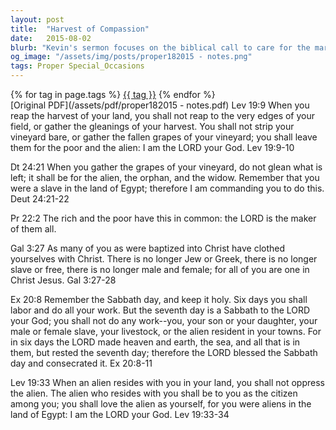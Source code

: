 ```yaml
---
layout: post
title:  "Harvest of Compassion"
date:   2015-08-02
blurb: "Kevin's sermon focuses on the biblical call to care for the marginalized, drawing from Leviticus 19 and Deuteronomy 24, which instruct the faithful to leave the edges of their harvest for the poor and the alien. He emphasizes the importance of remembering one's own past hardships to foster empathy and kindness towards others. The sermon also touches on the unity in Christ, as expressed in Galatians 3, and the sanctity of the Sabbath from Exodus 20."
og_image: "/assets/img/posts/proper182015 - notes.png"
tags: Proper Special_Occasions
---    
```

<div class="tag-pills">
    {% for tag in page.tags %}
    <a href="{{ site.baseurl }}/tag/{{ tag | slugify }}" class="tag-pill">{{ tag }}</a>
    {% endfor %}
</div>
[Original PDF](/assets/pdf/proper182015 - notes.pdf)
Lev 19:9 When you reap the harvest of your land, you shall not reap to the very edges of your field, or gather the gleanings of your harvest. You shall not strip your vineyard bare, or gather the fallen grapes of your vineyard; you shall leave them for the poor and the alien: I am the LORD your God. Lev 19:9-10

Dt 24:21 When you gather the grapes of your vineyard, do not glean what is left; it shall be for the alien, the orphan, and the widow. Remember that you were a slave in the land of Egypt; therefore I am commanding you to do this. Deut 24:21-22

Pr 22:2 The rich and the poor have this in common: the LORD is the maker of them all.

Gal 3:27 As many of you as were baptized into Christ have clothed yourselves with Christ. There is no longer Jew or Greek, there is no longer slave or free, there is no longer male and female; for all of you are one in Christ Jesus. Gal 3:27-28

Ex 20:8 Remember the Sabbath day, and keep it holy. Six days you shall labor and do all your work. But the seventh day is a Sabbath to the LORD your God; you shall not do any work--you, your son or your daughter, your male or female slave, your livestock, or the alien resident in your towns. For in six days the LORD made heaven and earth, the sea, and all that is in them, but rested the seventh day; therefore the LORD blessed the Sabbath day and consecrated it. Ex 20:8-11

Lev 19:33 When an alien resides with you in your land, you shall not oppress the alien. The alien who resides with you shall be to you as the citizen among you; you shall love the alien as yourself, for you were aliens in the land of Egypt: I am the LORD your God. Lev 19:33-34
